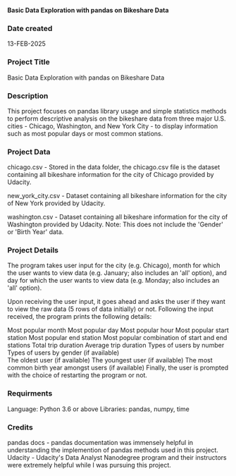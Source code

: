
**Basic Data Exploration with pandas on Bikeshare Data**

### Date created
13-FEB-2025

### Project Title
Basic Data Exploration with pandas on Bikeshare Data

### Description
This project focuses on pandas library usage and simple statistics methods to perform descriptive analysis on the bikeshare data from three major U.S. cities - Chicago, Washington, and New York City - to display information such as most popular days or most common stations.

### Project Data

chicago.csv - Stored in the data folder, the chicago.csv file is the dataset containing all bikeshare information for the city of Chicago provided by Udacity.

new_york_city.csv - Dataset containing all bikeshare information for the city of New York provided by Udacity.

washington.csv - Dataset containing all bikeshare information for the city of Washington provided by Udacity. Note: This does not include the 'Gender' or 'Birth Year' data.

### Project Details

The program takes user input for the city (e.g. Chicago), month for which the user wants to view data (e.g. January; also includes an 'all' option), and day for which the user wants to view data (e.g. Monday; also includes an 'all' option).

Upon receiving the user input, it goes ahead and asks the user if they want to view the raw data (5 rows of data initially) or not. Following the input received, the program prints the following details:

Most popular month
Most popular day
Most popular hour
Most popular start station
Most popular end station
Most popular combination of start and end stations
Total trip duration
Average trip duration
Types of users by number
Types of users by gender (if available)       
The oldest user (if available)
The youngest user (if available)
The most common birth year amongst users (if available)
Finally, the user is prompted with the choice of restarting the program or not.

### Requirments

Language: Python 3.6 or above
Libraries: pandas, numpy, time

### Credits

pandas docs - pandas documentation was immensely helpful in understanding the implemention of pandas methods used in this project.
Udacity - Udacity's Data Analyst Nanodegree program and their instructors were extremely helpful while I was pursuing this project.
